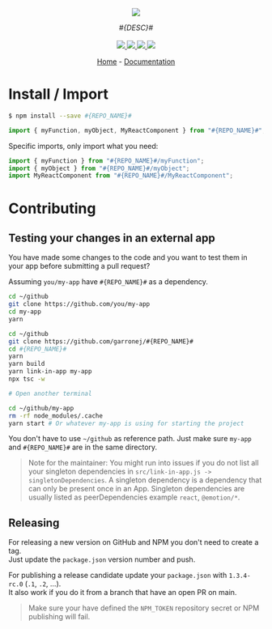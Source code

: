 <p align="center">
    <img src="https://user-images.githubusercontent.com/6702424/80216211-00ef5280-863e-11ea-81de-59f3a3d4b8e4.png">  
</p>
<p align="center">
    <i>#{DESC}#</i>
    <br>
    <br>
    <a href="https://github.com/#{USER_OR_ORG}#/#{REPO_NAME}#/actions">
      <img src="https://github.com/#{USER_OR_ORG}#/#{REPO_NAME}#/workflows/ci/badge.svg?branch=main">
    </a>
    <a href="https://bundlephobia.com/package/#{REPO_NAME}#">
      <img src="https://img.shields.io/bundlephobia/minzip/#{REPO_NAME}#">
    </a>
    <a href="https://www.npmjs.com/package/#{REPO_NAME}#">
      <img src="https://img.shields.io/npm/dw/#{REPO_NAME}#">
    </a>
    <a href="https://github.com/#{USER_OR_ORG}#/#{REPO_NAME}#/blob/main/LICENSE">
      <img src="https://img.shields.io/npm/l/#{REPO_NAME}#">
    </a>
</p>
<p align="center">
  <a href="https://github.com/#{USER_OR_ORG}#/#{REPO_NAME}#">Home</a>
  -
  <a href="https://github.com/#{USER_OR_ORG}#/#{REPO_NAME}#">Documentation</a>
</p>

# Install / Import

```bash
$ npm install --save #{REPO_NAME}#
```

```typescript
import { myFunction, myObject, MyReactComponent } from "#{REPO_NAME}#";
```

Specific imports, only import what you need:

```typescript
import { myFunction } from "#{REPO_NAME}#/myFunction";
import { myObject } from "#{REPO_NAME}#/myObject";
import MyReactComponent from "#{REPO_NAME}#/MyReactComponent";
```

# Contributing

## Testing your changes in an external app

You have made some changes to the code and you want to test them
in your app before submitting a pull request?

Assuming `you/my-app` have `#{REPO_NAME}#` as a dependency.

```bash
cd ~/github
git clone https://github.com/you/my-app
cd my-app
yarn

cd ~/github
git clone https://github.com/garronej/#{REPO_NAME}#
cd #{REPO_NAME}#
yarn
yarn build
yarn link-in-app my-app
npx tsc -w

# Open another terminal

cd ~/github/my-app
rm -rf node_modules/.cache
yarn start # Or whatever my-app is using for starting the project
```

You don't have to use `~/github` as reference path. Just make sure `my-app` and `#{REPO_NAME}#`
are in the same directory.

> Note for the maintainer: You might run into issues if you do not list all your singleton dependencies in
> `src/link-in-app.js -> singletonDependencies`. A singleton dependency is a dependency that can
> only be present once in an App. Singleton dependencies are usually listed as peerDependencies example `react`, `@emotion/*`.

## Releasing

For releasing a new version on GitHub and NPM you don't need to create a tag.  
Just update the `package.json` version number and push.

For publishing a release candidate update your `package.json` with `1.3.4-rc.0` (`.1`, `.2`, ...).  
It also work if you do it from a branch that have an open PR on main.

> Make sure your have defined the `NPM_TOKEN` repository secret or NPM publishing will fail.
